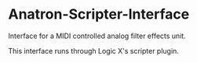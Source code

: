 # Anatron-Scripter-Interface


Interface for a MIDI controlled analog filter effects unit. 

This interface runs through Logic X's scripter plugin. 

